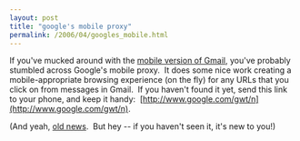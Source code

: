 ```yaml
---
layout: post
title: "google's mobile proxy"
permalink: /2006/04/googles_mobile.html
---
```


If you've mucked around with the [mobile version of Gmail](http://m.gmail.com/), you've probably stumbled across Google's mobile proxy.  It does some nice work creating a mobile-appropriate browsing experience (on the fly) for any URLs that you click on from messages in Gmail.  If you haven't found it yet, send this link to your phone, and keep it handy:  [http://www.google.com/gwt/n](http://www.google.com/gwt/n).

(And yeah, [old news](http://thebogles.com/blog/2005/10/googles-new-xhtml-mobile-reformatter).  But hey -- if you haven't seen it, it's new to you!)